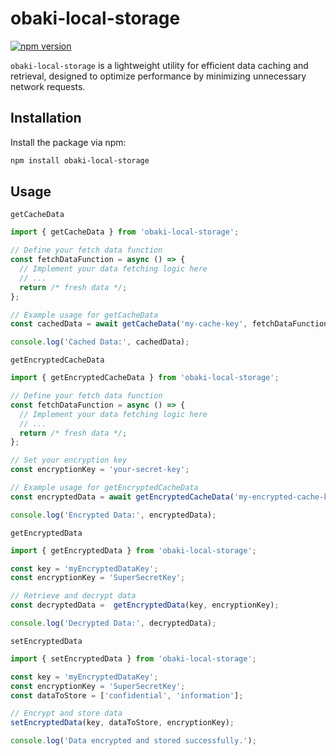 # obaki-local-storage

[![npm version](https://badge.fury.io/js/obaki-local-storage.svg)](https://www.npmjs.com/package/obaki-local-storage)

`obaki-local-storage` is a lightweight utility for efficient data caching and retrieval, designed to optimize performance by minimizing unnecessary network requests.

## Installation

Install the package via npm:

```bash
npm install obaki-local-storage
```
## Usage

`getCacheData`
```typescript
import { getCacheData } from 'obaki-local-storage';

// Define your fetch data function
const fetchDataFunction = async () => {
  // Implement your data fetching logic here
  // ...
  return /* fresh data */;
};

// Example usage for getCacheData
const cachedData = await getCacheData('my-cache-key', fetchDataFunction);

console.log('Cached Data:', cachedData);

```

`getEncryptedCacheData`
```typescript
import { getEncryptedCacheData } from 'obaki-local-storage';

// Define your fetch data function
const fetchDataFunction = async () => {
  // Implement your data fetching logic here
  // ...
  return /* fresh data */;
};

// Set your encryption key
const encryptionKey = 'your-secret-key';

// Example usage for getEncryptedCacheData
const encryptedData = await getEncryptedCacheData('my-encrypted-cache-key', fetchDataFunction, encryptionKey);

console.log('Encrypted Data:', encryptedData);

```

`getEncryptedData`
```typescript
import { getEncryptedData } from 'obaki-local-storage';

const key = 'myEncryptedDataKey';
const encryptionKey = 'SuperSecretKey';

// Retrieve and decrypt data
const decryptedData =  getEncryptedData(key, encryptionKey);

console.log('Decrypted Data:', decryptedData);


```

`setEncryptedData`
```typescript
import { setEncryptedData } from 'obaki-local-storage';

const key = 'myEncryptedDataKey';
const encryptionKey = 'SuperSecretKey';
const dataToStore = ['confidential', 'information'];

// Encrypt and store data
setEncryptedData(key, dataToStore, encryptionKey);

console.log('Data encrypted and stored successfully.');


```




